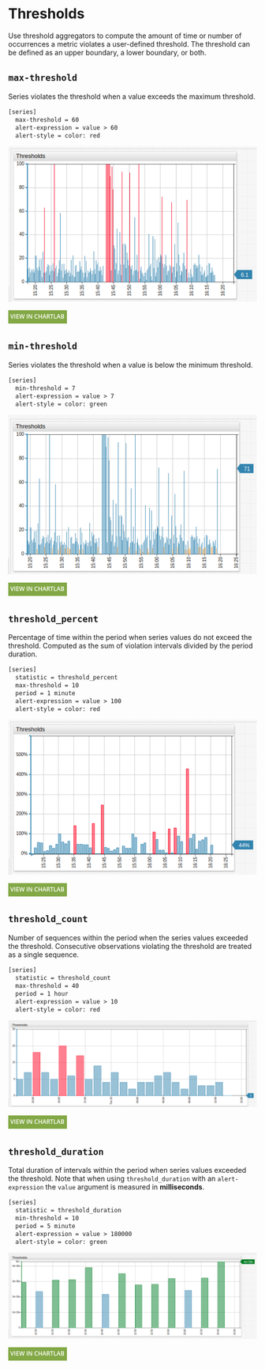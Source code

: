 # Thresholds

Use threshold aggregators to compute the amount of time or number of occurrences a metric violates a user-defined threshold. The threshold can be defined as an upper boundary, a lower boundary, or both.

## `max-threshold`

Series violates the threshold when a value exceeds the maximum threshold.

```ls
[series]
  max-threshold = 60
  alert-expression = value > 60
  alert-style = color: red
```

![](./images/thresholds-1.png)

[![](./images/new-button.png)](https://apps.axibase.com/chartlab/6ca7a734)

## `min-threshold`

Series violates the threshold when a value is below the minimum threshold.

```ls
[series]
  min-threshold = 7
  alert-expression = value > 7
  alert-style = color: green
```

![](./images/thresholds-3.png)

[![](./images/new-button.png)](https://apps.axibase.com/chartlab/ebde46a2)

## `threshold_percent`

Percentage of time within the period when series values do not exceed the threshold. Computed as the sum of violation intervals divided by the period duration.

```ls
[series]
  statistic = threshold_percent
  max-threshold = 10
  period = 1 minute
  alert-expression = value > 100
  alert-style = color: red
```

![](./images/thresholds-5.png)

[![](./images/new-button.png)](https://apps.axibase.com/chartlab/cba89fc5)

## `threshold_count`

Number of sequences within the period when the series values exceeded the threshold. Consecutive observations violating the threshold are treated as a single sequence.

```ls
[series]
  statistic = threshold_count
  max-threshold = 40
  period = 1 hour
  alert-expression = value > 10
  alert-style = color: red
```

![](./images/threshold_count.png)

[![](./images/new-button.png)](https://apps.axibase.com/chartlab/a975165f)

## `threshold_duration`

Total duration of intervals within the period when series values exceeded the threshold. Note that when using `threshold_duration` with an `alert-expression` the `value` argument is measured in **milliseconds**.

```ls
[series]
  statistic = threshold_duration
  min-threshold = 10
  period = 5 minute
  alert-expression = value > 180000
  alert-style = color: green
```

![](./images/threshold_duration.png)

[![](./images/new-button.png)](https://apps.axibase.com/chartlab/b73f5d71)